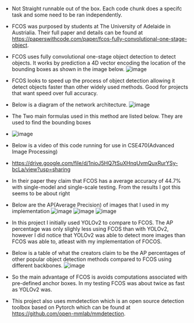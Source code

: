 

* Not Straight runnable out of the box. Each code chunk does a specifc task and some need to be ran independently.

* FCOS was purposed by students at The University of Adelaide in Austrialia. Their full paper and details can be found at https://paperswithcode.com/paper/fcos-fully-convolutional-one-stage-object.

* FCOS uses fully convolutional one-stage object detection to detect objects. It works by prediction a 4D vector encoding the location of the bounding boxes as shown in the image below.
  ![image](https://github.com/WillieBall/Image-Detection-Using-FCOS/assets/47549002/7f3c0d5e-8039-4f1a-86be-ffcd838555e2)

* FCOS looks to speed up the process of object detection allowing it detect objects faster than other widely used methods. Good for projects that want speed over full accuracy.
* Below is a diagram of the network architecture.
  ![image](https://github.com/WillieBall/Image-Detection-Using-FCOS/assets/47549002/a1e28b8a-2133-43de-b73d-7baf3bbb5c81)

* The Two main formulas used in this method are listed below. They are used to find the bounding boxes
* ![image](https://github.com/WillieBall/Image-Detection-Using-FCOS/assets/47549002/756e9538-f731-4d45-b33c-2f62976a797f)

* Below is a video of this code running for use in CSE470(Advanced Image Processing)
* https://drive.google.com/file/d/1nioJ5HQ7tSuXHnqUvmQuxRurYSy-bcLa/view?usp=sharing

* In their paper they claim that FCOS has a average accuracy of 44.7% with single-model and single-scale testing. From the results I got this seems to be about right
* Below are the AP(Average Precision) of images that I used in my implementation
  ![image](https://github.com/WillieBall/Image-Detection-Using-FCOS/assets/47549002/1b1cea60-deda-4c88-a204-5e64fe2efc95)
  ![image](https://github.com/WillieBall/Image-Detection-Using-FCOS/assets/47549002/7c39313f-bf8d-4290-bf98-0137c8f7f668)
  ![image](https://github.com/WillieBall/Image-Detection-Using-FCOS/assets/47549002/2cd62a4d-45db-4ab9-a54a-c728ea069908)

* In this project I initially used YOLOv2 to compare to FCOS. The AP percentage was only slighly less using FCOS than with YOLOv2, however I did notice that YOLOv2 was able to detect more images than FCOS was able to, atleast with my implementation of FOCOS.
* Below is a table of what the creators claim to be the AP percentages of other popular object detection methods compared to FCOS using different backbones.
  ![image](https://github.com/WillieBall/Image-Detection-Using-FCOS/assets/47549002/63237255-bf20-4105-92d7-55b250f514be)

* So the main advantage of FCOS is avoids computations associated with pre-defined anchor boxes. In my testing FCOS was about twice as fast as YOLOv2 was.

* This project also uses mmdetection which is an open source detection toolbox based on Pytorch which can be found at https://github.com/open-mmlab/mmdetection.




